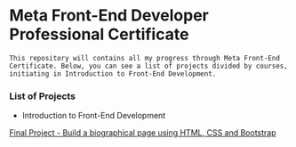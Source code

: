 # Meta Front-End Developer Professional Certificate
```This repository will contains all my progress through Meta Front-End Certificate. Below, you can see a list of projects divided by courses, initiating in Introduction to Front-End Development.```

### List of Projects
- Introduction to Front-End Development

[Final Project - Build a biographical page using HTML, CSS and Bootstrap](./introduction/index.html)